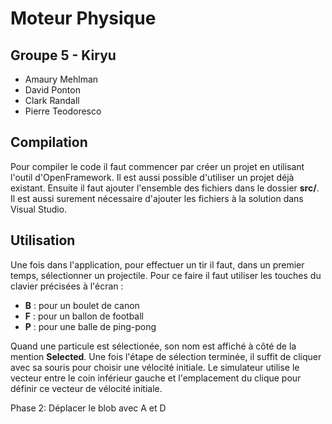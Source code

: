 # Moteur Physique

## Groupe 5 - Kiryu
* Amaury Mehlman
* David Ponton
* Clark Randall
* Pierre Teodoresco

## Compilation

Pour compiler le code il faut commencer par créer un projet en utilisant l'outil d'OpenFramework. Il est aussi possible d'utiliser un projet déjà existant.
Ensuite il faut ajouter l'ensemble des fichiers dans le dossier **src/**.
Il est aussi surement nécessaire d'ajouter les fichiers à la solution dans Visual Studio.

## Utilisation

Une fois dans l'application, pour effectuer un tir il faut, dans un premier temps, sélectionner un projectile.
Pour ce faire il faut utiliser les touches du clavier précisées à l'écran :
* **B** : pour un boulet de canon
* **F** : pour un ballon de football
* **P** : pour une balle de ping-pong

Quand une particule est sélectionée, son nom est affiché à côté de la mention **Selected**.
Une fois l'étape de sélection terminée, il suffit de cliquer avec sa souris pour choisir une vélocité initiale.
Le simulateur utilise le vecteur entre le coin inférieur gauche et l'emplacement du clique pour définir ce vecteur de vélocité initiale.

Phase 2:
Déplacer le blob avec A et D